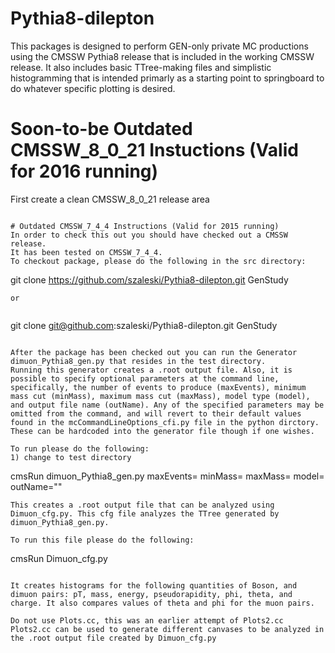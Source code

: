 # Pythia8-dilepton

This packages is designed to perform GEN-only private MC productions using the CMSSW Pythia8 release that is included in the working CMSSW release. It also includes basic TTree-making files and simplistic histogramming that is intended primarly as a starting point to springboard to do whatever specific plotting is desired.

# Soon-to-be Outdated CMSSW_8_0_21 Instuctions (Valid for 2016 running)

First create a clean CMSSW_8_0_21 release area


```

# Outdated CMSSW_7_4_4 Instructions (Valid for 2015 running)
In order to check this out you should have checked out a CMSSW release.
It has been tested on CMSSW_7_4_4.
To checkout package, please do the following in the src directory:
``` 
git clone https://github.com/szaleski/Pythia8-dilepton.git GenStudy
```
or
    
```
git clone git@github.com:szaleski/Pythia8-dilepton.git GenStudy
```

After the package has been checked out you can run the Generator  dimuon_Pythia8_gen.py that resides in the test directory.
Running this generator creates a .root output file. Also, it is possible to specify optional parameters at the command line, specifically, the number of events to produce (maxEvents), minimum mass cut (minMass), maximum mass cut (maxMass), model type (model), and output file name (outName). Any of the specified parameters may be omitted from the command, and will revert to their default values found in the mcCommandLineOptions_cfi.py file in the python dirctory. These can be hardcoded into the generator file though if one wishes.

To run please do the following:
1) change to test directory

```   
cmsRun dimuon_Pythia8_gen.py maxEvents=<number of events> minMass=<low mass cut> maxMass=<high mass cut> model=<model name> outName="<file name>"
```
This creates a .root output file that can be analyzed using Dimuon_cfg.py. This cfg file analyzes the TTree generated by dimuon_Pythia8_gen.py.

To run this file please do the following:
```
cmsRun Dimuon_cfg.py
```

It creates histograms for the following quantities of Boson, and dimuon pairs: pT, mass, energy, pseudorapidity, phi, theta, and charge. It also compares values of theta and phi for the muon pairs.

Do not use Plots.cc, this was an earlier attempt of Plots2.cc
Plots2.cc can be used to generate different canvases to be analyzed in the .root output file created by Dimuon_cfg.py
